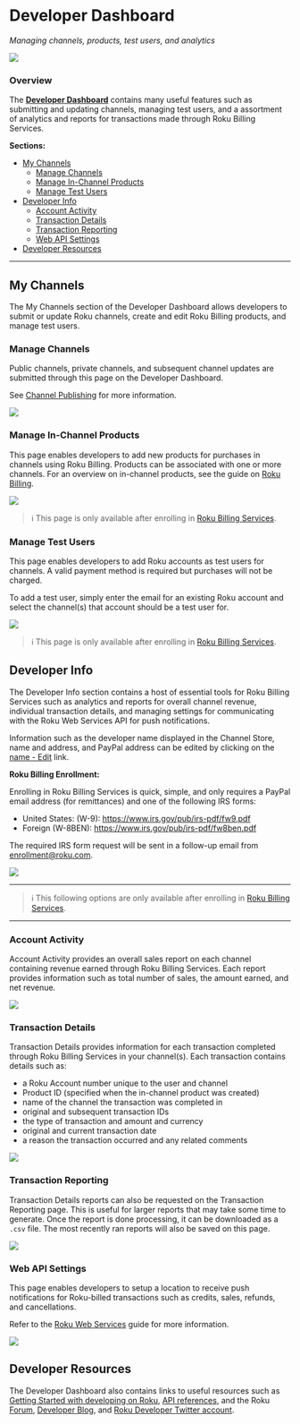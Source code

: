 # Developer Dashboard
_Managing channels, products, test users, and analytics_

![](../../images/developer-dashboard.png)

### Overview

The **[Developer Dashboard](https://developer.roku.com/developer)** contains many useful features such as submitting and updating channels, managing test users, and a assortment of analytics and reports for transactions made through Roku Billing Services.

**Sections:**
* [My Channels](#my-channels)
  * [Manage Channels](#manage-channels)
  * [Manage In-Channel Products](#manage-in-channel-products)
  * [Manage Test Users](#manage-test-users)
* [Developer Info](#developer-info)
  * [Account Activity](#account-activity)
  * [Transaction Details](#transaction-details)
  * [Transaction Reporting](#transaction-reporting)
  * [Web API Settings](#web-api-settings)
* [Developer Resources](#developer-resources)

---

## My Channels

The My Channels section of the Developer Dashboard allows developers to submit or update Roku channels, create and edit Roku Billing products, and manage test users.

### Manage Channels

Public channels, private channels, and subsequent channel updates are submitted through this page on the Developer Dashboard.

See [Channel Publishing](/publish/channel-store/publishing.md) for more information.

![](../../images/manage-channels.png)

### Manage In-Channel Products

This page enables developers to add new products for purchases in channels using Roku Billing. Products can be associated with one or more channels. For an overview on in-channel products, see the guide on [Roku Billing](/develop/guides/roku-billing.md).

![](../../images/manage-channel-products.png)

> :information_source: This page is only available after enrolling in [Roku Billing Services](/publish/monetization/billing.md).

### Manage Test Users

This page enables developers to add Roku accounts as test users for channels. A valid payment method is required but purchases will not be charged.

To add a test user, simply enter the email for an existing Roku account and select the channel(s) that account should be a test user for.

![](../../images/dashboard-add-test-user.png)

> :information_source: This page is only available after enrolling in [Roku Billing Services](/publish/monetization/billing.md).

## Developer Info

The Developer Info section contains a host of essential tools for Roku Billing Services such as analytics and reports for overall channel revenue, individual transaction details, and managing settings for communicating with the Roku Web Services API for push notifications.

Information such as the developer name displayed in the Channel Store, name and address, and PayPal address can be edited by clicking on the [name - Edit](https://developer.roku.com/enrollment/standard/edit) link.

**Roku Billing Enrollment:**

Enrolling in Roku Billing Services is quick, simple, and only requires a PayPal email address (for remittances) and one of the following IRS forms:
* United States: (W-9): https://www.irs.gov/pub/irs-pdf/fw9.pdf
* Foreign (W-8BEN): https://www.irs.gov/pub/irs-pdf/fw8ben.pdf

The required IRS form request will be sent in a follow-up email from [enrollment@roku.com]().

![](../../images/billing-enrollment.png)

---
> :information_source: This following options are only available after enrolling in [Roku Billing Services](/publish/monetization/billing.md).

---

### Account Activity

Account Activity provides an overall sales report on each channel containing revenue earned through Roku Billing Services. Each report provides information such as total number of sales, the amount earned, and net revenue.

![](../../images/sales-activity.png)

### Transaction Details

Transaction Details provides information for each transaction completed through Roku Billing Services in your channel(s). Each transaction contains details such as:
* a Roku Account number unique to the user and channel
* Product ID (specified when the in-channel product was created)
* name of the channel the transaction was completed in
* original and subsequent transaction IDs
* the type of transaction and amount and currency
* original and current transaction date
* a reason the transaction occurred and any related comments

![](../../images/transaction-details.png)

### Transaction Reporting

Transaction Details reports can also be requested on the Transaction Reporting page. This is useful for larger reports that may take some time to generate. Once the report is done processing, it can be downloaded as a `.csv` file. The most recently ran reports will also be saved on this page.

![](../../images/transaction-reporting.png)

### Web API Settings

This page enables developers to setup a location to receive push notifications for Roku-billed transactions such as credits, sales, refunds, and cancellations.

Refer to the [Roku Web Services](/develop/guides/roku-web-services.md) guide for more information.

![](../../images/web-api-settings.png)

## Developer Resources

The Developer Dashboard also contains links to useful resources such as [Getting Started with developing on Roku](/develop/getting-started), [API references](https://sdkdocs.roku.com), and the Roku [Forum](https://forums.roku.com/), [Developer Blog](https://blog.roku.com/developer/), and [Roku Developer Twitter account](https://twitter.com/rokudev).
